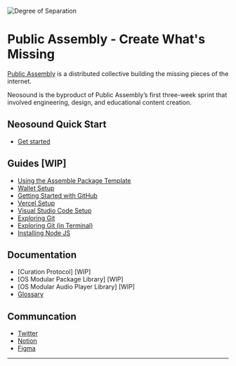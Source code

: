 ![Degree of Separation](https://github.com/public-assembly/public-assembly-docs/blob/main/static/degree-of-separation.jpg)

# Public Assembly - Create What's Missing

[Public Assembly](https://www.notion.so/Public-Assembly-1243e6a5700f4d0587e63b644bff4197) is a distributed collective building the missing pieces of the internet.

Neosound is the byproduct of Public Assembly’s first three-week sprint that involved engineering, design, and educational content creation.

## Neosound Quick Start

- [Get started](https://github.com/public-assembly/public-assembly-docs/blob/main/docs/guides/neosound-quick-start.md)

## Guides [WIP]

- [Using the Assemble Package Template](https://github.com/public-assembly/public-assembly-docs/blob/main/docs/guides/assemble-package.md)
- [Wallet Setup](https://github.com/public-assembly/public-assembly-docs/blob/main/docs/guides/wallet-setup.md)
- [Getting Started with GitHub](https://github.com/public-assembly/public-assembly-docs/blob/main/docs/guides/getting-started-with-github.md)
- [Vercel Setup](https://github.com/public-assembly/public-assembly-docs/blob/main/docs/guides/vercel-setup.md)
- [Visual Studio Code Setup](https://github.com/public-assembly/public-assembly-docs/blob/main/docs/guides/visual-studio-code-setup.md)
- [Exploring Git](https://github.com/public-assembly/public-assembly-docs/blob/main/docs/guides/exploring-git.md) 
- [Exploring Git (in Terminal)](https://github.com/public-assembly/public-assembly-docs/blob/main/docs/guides/exploring-git-locally.md) 
- [Installing Node JS](https://github.com/public-assembly/public-assembly-docs/blob/main/docs/guides/installing-node.md)

## Documentation

- [Curation Protocol] [WIP]
- [OS Modular Package Library] [WIP]
- [OS Modular Audio Player Library] [WIP]
- [Glossary](https://github.com/public-assembly/public-assembly-docs/blob/main/docs/guides/glossary.md)

## Communcation

- [Twitter](https://twitter.com/pblcasmbly)
- [Notion](https://www.notion.so/ourzora/Neosound-working-product-title-dd4ef7e0ce8c478386ef867a5d0f7ffe)
- [Figma](https://www.figma.com/file/IMYiNZVVJCvO9Yjn0IBe1f/~neosound~-%5Bcommunity%5D?node-id=1730%3A10991)

---
